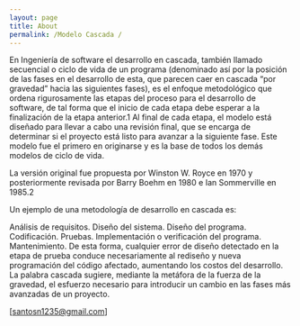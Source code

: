 ```yaml
---
layout: page
title: About
permalink: /Modelo Cascada /
---
```


En Ingeniería de software el desarrollo en cascada, también llamado secuencial o ciclo de vida de un programa (denominado así por la posición de las fases en el desarrollo de esta, que parecen caer en cascada “por gravedad” hacia las siguientes fases), es el enfoque metodológico que ordena rigurosamente las etapas del proceso para el desarrollo de software, de tal forma que el inicio de cada etapa debe esperar a la finalización de la etapa anterior.1​ Al final de cada etapa, el modelo está diseñado para llevar a cabo una revisión final, que se encarga de determinar si el proyecto está listo para avanzar a la siguiente fase. Este modelo fue el primero en originarse y es la base de todos los demás modelos de ciclo de vida.

La versión original fue propuesta por Winston W. Royce en 1970 y posteriormente revisada por Barry Boehm en 1980 e Ian Sommerville en 1985.2​

Un ejemplo de una metodología de desarrollo en cascada es:

Análisis de requisitos.
Diseño del sistema.
Diseño del programa.
Codificación.
Pruebas.
Implementación o verificación del programa.
Mantenimiento.
De esta forma, cualquier error de diseño detectado en la etapa de prueba conduce necesariamente al rediseño y nueva programación del código afectado, aumentando los costos del desarrollo. La palabra cascada sugiere, mediante la metáfora de la fuerza de la gravedad, el esfuerzo necesario para introducir un cambio en las fases más avanzadas de un proyecto.







[santosn1235@gmail.com]
